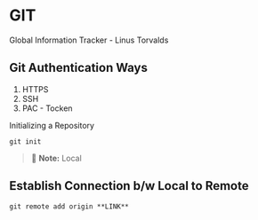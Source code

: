 # GIT

Global Information Tracker - Linus Torvalds 

## Git Authentication Ways
1. HTTPS
2. SSH
3. PAC - Tocken

Initializing a Repository 
```
git init
```
>:memo: **Note:** Local

## Establish Connection b/w Local to Remote
```
git remote add origin **LINK**
```

